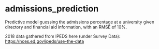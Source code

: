 # admissions_prediction

Predictive model guessing the admissions percentage at a university given directory and financial aid information, with an RMSE of 10%.

2018 data gathered from IPEDS here (under Survey Data): https://nces.ed.gov/ipeds/use-the-data

